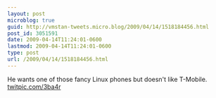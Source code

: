 ```yaml
---
layout: post
microblog: true
guid: http://vmstan-tweets.micro.blog/2009/04/14/1518184456.html
post_id: 3051591
date: 2009-04-14T11:24:01-0600
lastmod: 2009-04-14T11:24:01-0600
type: post
url: /2009/04/14/1518184456.html
---
```

He wants one of those fancy Linux phones but doesn't like T-Mobile.  [twitpic.com/3ba4r](http://twitpic.com/3ba4r)
